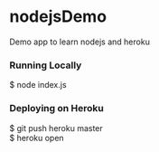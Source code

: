 # nodejsDemo
Demo app to learn nodejs and heroku
### Running Locally
$ node index.js
### Deploying on Heroku
$ git push heroku master   
$ heroku open